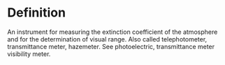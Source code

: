 # Definition

An instrument for measuring the extinction coefficient of the atmosphere
and for the determination of visual range. Also called telephotometer,
transmittance meter, hazemeter. See photoelectric, transmittance meter
visibility meter.
